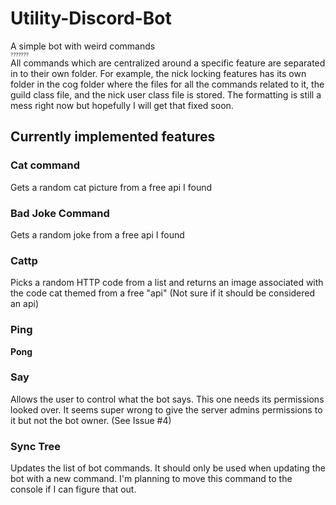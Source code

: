 # Utility-Discord-Bot
A simple bot with weird commands <br />
<sub><sub><sub>???????</sub></sub></sub> <br />
All commands which are centralized around a specific feature are separated in to their own folder.
For example, the nick locking features has its own folder in the cog folder where the files for all the commands related to it,
the guild class file, and the nick user class file is stored. 
The formatting is still a mess right now but hopefully I will get that fixed soon.

## Currently implemented features

### Cat command
Gets a random cat picture from a free api I found

### Bad Joke Command
Gets a random joke from a free api I found

### Cattp
Picks a random HTTP code from a list and returns an image associated with the code cat themed from a free "api"
(Not sure if it should be considered an api)

### Ping
**Pong**

### Say
Allows the user to control what the bot says.
This one needs its permissions looked over.
It seems super wrong to give the server admins permissions to it but not the bot owner. (See Issue #4)

### Sync Tree
Updates the list of bot commands.
It should only be used when updating the bot with a new command.
I'm planning to move this command to the console if I can figure that out.